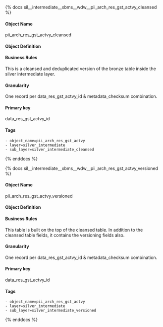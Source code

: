 {% docs sil__intermediate__xbms__wdw__pii_arch_res_gst_actvy_cleansed %}

#### Object Name
pii_arch_res_gst_actvy_cleansed

#### Object Definition


#### Business Rules
This is a cleansed and deduplicated version of the bronze table inside the silver intermediate layer.

#### Granularity
One record per data_res_gst_actvy_id & metadata_checksum combination.

#### Primary key
data_res_gst_actvy_id

#### Tags
    - object_name=pii_arch_res_gst_actvy
    - layer=silver_intermediate
    - sub_layer=silver_intermediate_cleansed

{% enddocs %}

{% docs sil__intermediate__xbms__wdw__pii_arch_res_gst_actvy_versioned %}

#### Object Name
pii_arch_res_gst_actvy_versioned

#### Object Definition


#### Business Rules
This table is built on the top of the cleansed table. In addition to the cleansed table fields, it contains the versioning fields also.

#### Granularity
One record per data_res_gst_actvy_id & metadata_checksum combination.

#### Primary key
data_res_gst_actvy_id

#### Tags
    - object_name=pii_arch_res_gst_actvy
    - layer=silver_intermediate
    - sub_layer=silver_intermediate_versioned

{% enddocs %}